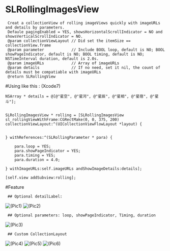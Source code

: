 # SLRollingImagesView

     Creat a collectionView of rolling imageViews quickly with imageURLs and details by parameters.
     Defaule pagingEnabled = YES, showsHorizontalScrollIndicator = NO and showsVerticalScrollIndicator = NO.
     @param collectionViewLayout // Did set the itemSize == collectionView.frame
     @param parameter            // Include BOOL loop, default is NO; BOOL showPageIndicator, default is NO; BOOL timing, default is NO; NSTimeInterval duration, default is 2.0s.
     @param imageURLs            // Array of imageURLs
     @param details              // If no need, set it nil, the count of details must be compatiable with imageURLs
     @return SLRollingView
     
#Using like this : (Xcode7)

    NSArray * details = @[@"星空", @"星河", @"星辰", @"星相", @"星宿", @"星斗"];
    
    
    SLRollingImagesView * rolling = [SLRollingImagesView sl_rollingViewWithFrame:CGRectMake(0, 0, 375, 200) collectionViewLayout:^(UICollectionViewFlowLayout *layout) {
        
        
    } withReferences:^(SLRollingParameter * para) {
        
        para.loop = YES;
        para.showPageIndicator = YES;
        para.timing = YES;
        para.duration = 4.0;
        
    } withImageURLs:self.imageURLs andShowImageDetails:details];
    
    [self.view addSubview:rolling];

#Feature

     ## Optional detailLabel:
![(Pic1)](http://www.52772577.com/content/images/SL/SLRollingImagesVIewPic11.jpg)
![(Pic2)](http://www.52772577.com/content/images/SL/SLRollingImagesVIewPic22.jpg)

     ## Optional parameters: loop, showPageIndicator, Timing, duration
![(Pic3)](http://www.52772577.com/content/images/SL/SLRollingImagesView44.gif)

     ## Custom CollectionLayout
![(Pic4)](http://www.52772577.com/content/images/SL/SLRollingImagesVIewPic33.png)
![(Pic5)](http://www.52772577.com/content/images/SL/SLRollingImagesVIewPic44.png)
![(Pic6)](http://www.52772577.com/content/images/SL/SLRollingImagesVIewPic55.png)


     
